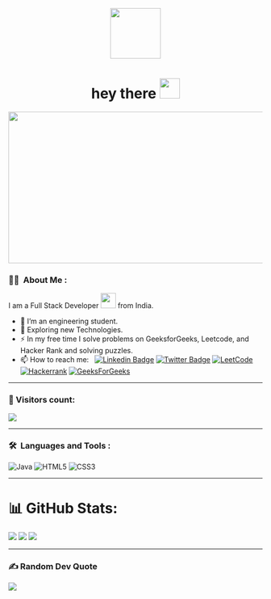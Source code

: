 <p align="center"><img src="https://media.giphy.com/media/M9gbBd9nbDrOTu1Mqx/giphy.gif" width="100"/></p>
<p align="center">
</p>
<p align="center">


<h1 align="center">hey there <img src="https://media.giphy.com/media/hvRJCLFzcasrR4ia7z/giphy.gif" width="40"></h1>

<p align="center"><img src="https://media.giphy.com/media/dWesBcTLavkZuG35MI/giphy.gif" width="600" height="300"  /></p>

### :man_technologist: &nbsp;About Me :

I am a Full Stack Developer <img src="https://media.giphy.com/media/WUlplcMpOCEmTGBtBW/giphy.gif" width="30"> from India.

- 🔭 I’m an engineering student.
- 🌱 Exploring new Technologies.
- ⚡ In my free time I solve problems on GeeksforGeeks, Leetcode, and Hacker Rank and solving puzzles.
- 📫 How to reach me: &nbsp; [![Linkedin Badge](https://img.shields.io/badge/-LinkedIn-blue?style=flat&logo=Linkedin&logoColor=white)](https://www.linkedin.com/in/dyutiraditya-patri) [![Twitter Badge](https://img.shields.io/badge/-Twitter-blue?style=flat&logo=Twitter&logoColor=white)](https://twitter.com/Dyutiraditya_) [![LeetCode](https://img.shields.io/badge/LeetCode-000000?style=for-the-badge&logo=LeetCode&logoColor=#d16c06)](https://leetcode.com/dyutiradityapatri/) [![Hackerrank](https://img.shields.io/badge/-Hackerrank-2EC866?style=for-the-badge&logo=HackerRank&logoColor=white)](https://www.hackerrank.com/dyutiradityapat1?hr_r=1) [![GeeksForGeeks](https://img.shields.io/badge/GeeksforGeeks-gray?style=for-the-badge&logo=geeksforgeeks&logoColor=35914c)](https://auth.geeksforgeeks.org/user/dyutiraditya/practice)

---
### 🎎 Visitors count: <p align="center">
  <img src="https://profile-counter.glitch.me/Dyutiraditya/count.svg" />
    
  ---
### 🛠 &nbsp;Languages and Tools :
![Java](https://img.shields.io/badge/java-%23ED8B00.svg?style=for-the-badge&logo=openjdk&logoColor=white)   ![HTML5](https://img.shields.io/badge/html5-%23E34F26.svg?style=for-the-badge&logo=html5&logoColor=white)  ![CSS3](https://img.shields.io/badge/css3-%231572B6.svg?style=for-the-badge&logo=css3&logoColor=white)

---

# 📊 GitHub Stats:
![](https://github-readme-stats.vercel.app/api?username=Dyutiraditya&theme=monokai&hide_border=false&include_all_commits=true&count_private=true)
![](https://github-readme-streak-stats.herokuapp.com/?user=Dyutiraditya&theme=monokai&hide_border=false)
![](https://github-readme-stats.vercel.app/api/top-langs/?username=Dyutiraditya&theme=monokai&hide_border=false&include_all_commits=true&count_private=true&layout=compact)


---
### ✍️ Random Dev Quote
![](https://quotes-github-readme.vercel.app/api?type=horizontal&theme=radical)
